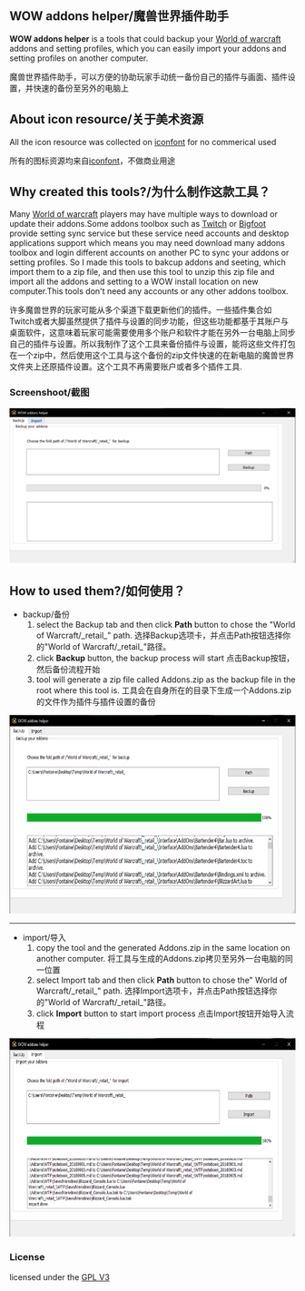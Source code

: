 ## WOW addons helper/魔兽世界插件助手
**WOW addons helper** is a tools that could backup your [World of warcraft](https://wow.blizzard.cn/landing) addons and setting profiles, which you can easily import your addons and setting profiles on another computer.

魔兽世界插件助手，可以方便的协助玩家手动统一备份自己的插件与画面、插件设置，并快速的备份至另外的电脑上

## About icon resource/关于美术资源
All the icon resource was collected on [iconfont](https://www.iconfont.cn) for no commerical used

所有的图标资源均来自[iconfont](https://www.iconfont.cn)，不做商业用途

## Why created this tools?/为什么制作这款工具？
Many [World of warcraft](https://wow.blizzard.cn/landing) players may have multiple ways to download or update their addons.Some addons toolbox such as [Twitch](https://www.twitch.tv) or [Bigfoot](http://bigfoot.178.com/wow/) provide setting sync service but these service need accounts and desktop applications support which means you may need download many addons toolbox and login different accounts on another PC to sync your addons or setting profiles. So I made this tools to bakcup addons and seeting, which import them to a zip file, and then use this tool to unzip this zip file and import all the addons and setting to a WOW install location on new computer.This tools don't need any accounts or any other addons toolbox.

许多魔兽世界的玩家可能从多个渠道下载更新他们的插件。一些插件集合如Twitch或者大脚虽然提供了插件与设置的同步功能，但这些功能都基于其账户与桌面软件，这意味着玩家可能需要使用多个账户和软件才能在另外一台电脑上同步自己的插件与设置。所以我制作了这个工具来备份插件与设置，能将这些文件打包在一个zip中，然后使用这个工具与这个备份的zip文件快速的在新电脑的魔兽世界文件夹上还原插件设置。这个工具不再需要账户或者多个插件工具.

### Screenshoot/截图
<div align="center">
    <img src="../images/wow_addons_helper_1.png" alt="Screenshot">
</div>

## How to used them?/如何使用？
+ backup/备份
  1. select the Backup tab and then click __Path__ button to chose the "World of Warcraft/\_retail\_"  path.
    选择Backup选项卡，并点击Path按钮选择你的"World of Warcraft/\_retail\_"路径。
  2. click __Backup__ button, the backup process will start
    点击Backup按钮，然后备份流程开始
  3. tool will generate a zip file called Addons.zip as the backup file in the root where this tool is.
     工具会在自身所在的目录下生成一个Addons.zip的文件作为插件与插件设置的备份
<div align="center">
    <img src="../images/wow_addons_helper_2.png" alt="backup process" height="350" />
</div>

---
+ import/导入
  1. copy the tool and the generated Addons.zip in the same location on another computer.
     将工具与生成的Addons.zip拷贝至另外一台电脑的同一位置
  2. select Import tab and then click __Path__ button to  chose the" World of Warcraft/\_retail\_"  path.
     选择Import选项卡，并点击Path按钮选择你的"World of Warcraft/\_retail\_"路径。
  3. click __Import__ button to start import process
     点击Import按钮开始导入流程
<div align="center">
    <img src="../images/wow_addons_helper_3.png" alt="import process" height="350" />
</div>




### License
licensed under the [GPL V3](LICENSE)